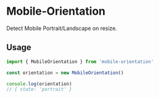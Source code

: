 # Mobile-Orientation
Detect Mobile Portrait/Landscape on resize.

## Usage
```js
import { MobileOrientation } from 'mobile-orientation'

const orientation = new MobileOrientation()

console.log(orientation)
// { state: 'portrait' }
```